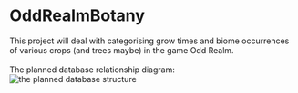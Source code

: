 # OddRealmBotany

This project will deal with categorising grow times and biome occurrences of various crops (and trees maybe) in the game Odd Realm.<br><br>
The planned database relationship diagram:<br>
<img src="https://i.imgur.com/vRsGHQC.png" alt="the planned database structure">
